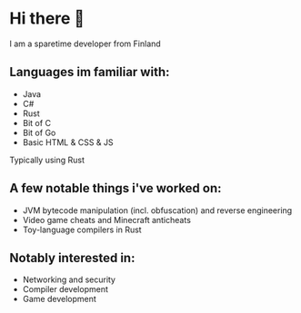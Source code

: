 # Hi there 👋

I am a sparetime developer from Finland

## Languages im familiar with:
- Java
- C#
- Rust
- Bit of C
- Bit of Go
- Basic HTML & CSS & JS

Typically using Rust

## A few notable things i've worked on:
- JVM bytecode manipulation (incl. obfuscation) and reverse engineering
- Video game cheats and Minecraft anticheats
- Toy-language compilers in Rust

## Notably interested in:
- Networking and security
- Compiler development
- Game development
